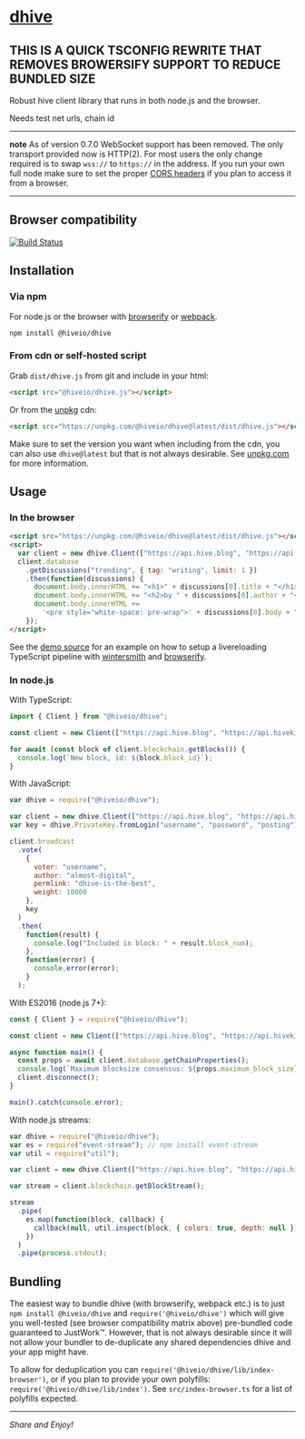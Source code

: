 # [dhive](https://github.com)

## THIS IS A QUICK TSCONFIG REWRITE THAT REMOVES BROWERSIFY SUPPORT TO REDUCE BUNDLED SIZE

Robust hive client library that runs in both node.js and the browser.

Needs test net urls, chain id

---

**note** As of version 0.7.0 WebSocket support has been removed. The only transport provided now is HTTP(2). For most users the only change required is to swap `wss://` to `https://` in the address. If you run your own full node make sure to set the proper [CORS headers](https://en.wikipedia.org/wiki/Cross-origin_resource_sharing) if you plan to access it from a browser.

---

## Browser compatibility

[![Build Status](https://saucelabs.com/browser-matrix/feruzm-dhive.svg)](https://saucelabs.com/open_sauce/user/feruzm-dhive)

## Installation

### Via npm

For node.js or the browser with [browserify](https://github.com/substack/node-browserify) or [webpack](https://github.com/webpack/webpack).

```
npm install @hiveio/dhive
```

### From cdn or self-hosted script

Grab `dist/dhive.js` from git and include in your html:

```html
<script src="@hiveio/dhive.js"></script>
```

Or from the [unpkg](https://unpkg.com) cdn:

```html
<script src="https://unpkg.com/@hiveio/dhive@latest/dist/dhive.js"></script>
```

Make sure to set the version you want when including from the cdn, you can also use `dhive@latest` but that is not always desirable. See [unpkg.com](https://unpkg.com) for more information.

## Usage

### In the browser

```html
<script src="https://unpkg.com/@hiveio/dhive@latest/dist/dhive.js"></script>
<script>
  var client = new dhive.Client(["https://api.hive.blog", "https://api.hivekings.com", "https://anyx.io", "https://api.openhive.network"]);
  client.database
    .getDiscussions("trending", { tag: "writing", limit: 1 })
    .then(function(discussions) {
      document.body.innerHTML += "<h1>" + discussions[0].title + "</h1>";
      document.body.innerHTML += "<h2>by " + discussions[0].author + "</h2>";
      document.body.innerHTML +=
        '<pre style="white-space: pre-wrap">' + discussions[0].body + "</pre>";
    });
</script>
```

See the [demo source](https://github.com/openhive-network/dhive/tree/master/examples/comment-feed) for an example on how to setup a livereloading TypeScript pipeline with [wintersmith](https://github.com/jnordberg/wintersmith) and [browserify](https://github.com/substack/node-browserify).

### In node.js

With TypeScript:

```typescript
import { Client } from "@hiveio/dhive";

const client = new Client(["https://api.hive.blog", "https://api.hivekings.com", "https://anyx.io", "https://api.openhive.network"]);

for await (const block of client.blockchain.getBlocks()) {
  console.log(`New block, id: ${block.block_id}`);
}
```

With JavaScript:

```javascript
var dhive = require("@hiveio/dhive");

var client = new dhive.Client(["https://api.hive.blog", "https://api.hivekings.com", "https://anyx.io", "https://api.openhive.network"]);
var key = dhive.PrivateKey.fromLogin("username", "password", "posting");

client.broadcast
  .vote(
    {
      voter: "username",
      author: "almost-digital",
      permlink: "dhive-is-the-best",
      weight: 10000
    },
    key
  )
  .then(
    function(result) {
      console.log("Included in block: " + result.block_num);
    },
    function(error) {
      console.error(error);
    }
  );
```

With ES2016 (node.js 7+):

```javascript
const { Client } = require("@hiveio/dhive");

const client = new Client(["https://api.hive.blog", "https://api.hivekings.com", "https://anyx.io", "https://api.openhive.network"]);

async function main() {
  const props = await client.database.getChainProperties();
  console.log(`Maximum blocksize consensus: ${props.maximum_block_size} bytes`);
  client.disconnect();
}

main().catch(console.error);
```

With node.js streams:

```javascript
var dhive = require("@hiveio/dhive");
var es = require("event-stream"); // npm install event-stream
var util = require("util");

var client = new dhive.Client(["https://api.hive.blog", "https://api.hivekings.com", "https://anyx.io", "https://api.openhive.network"]);

var stream = client.blockchain.getBlockStream();

stream
  .pipe(
    es.map(function(block, callback) {
      callback(null, util.inspect(block, { colors: true, depth: null }) + "\n");
    })
  )
  .pipe(process.stdout);
```

## Bundling

The easiest way to bundle dhive (with browserify, webpack etc.) is to just `npm install @hiveio/dhive` and `require('@hiveio/dhive')` which will give you well-tested (see browser compatibility matrix above) pre-bundled code guaranteed to JustWork™. However, that is not always desirable since it will not allow your bundler to de-duplicate any shared dependencies dhive and your app might have.

To allow for deduplication you can `require('@hiveio/dhive/lib/index-browser')`, or if you plan to provide your own polyfills: `require('@hiveio/dhive/lib/index')`. See `src/index-browser.ts` for a list of polyfills expected.

---

_Share and Enjoy!_
